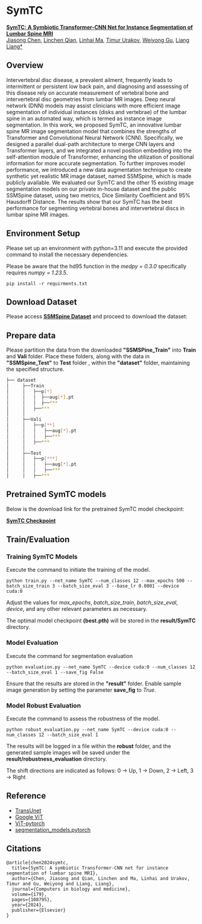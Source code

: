 # SymTC

[**SymTC: A Symbiotic Transformer-CNN Net for Instance Segmentation of Lumbar Spine MRI**](https://www.sciencedirect.com/science/article/abs/pii/S0010482524008801)<br/>
[Jiasong Chen](https://jiasongchen.github.io/),
[Linchen Qian](https://scholar.google.com/citations?user=cqAjbgQAAAAJ&hl=en&oi=sra),
[Linhai Ma](https://sarielma.github.io/),
[Timur Urakov](https://med.miami.edu/faculty/timur-urakov-md),
[Weiyong Gu](https://people.miami.edu/profile/9d2998936f27f2b0daa8828b8a709d0c),
[Liang Liang*](https://liangbright.wordpress.com/)<br/>

## Overview

Intervertebral disc disease, a prevalent ailment, frequently leads to intermittent or persistent low back pain,
and diagnosing and assessing of this disease rely on accurate measurement of vertebral bone and intervertebral disc
geometries from lumbar MR images. Deep neural network (DNN) models may assist clinicians with more efficient image
segmentation of individual instances (disks and vertebrae) of the lumbar spine in an automated way, which is termed as instance image
segmentation. In this work, we proposed SymTC, an innovative lumbar spine MR image segmentation model that combines the strengths of
Transformer and Convolutional Neural Network (CNN). Specifically, we designed a parallel dual-path architecture to merge
CNN layers and Transformer layers, and we integrated a novel position embedding into the self-attention module of Transformer,
enhancing the utilization of positional information for more accurate segmentation. To further improves model performance, we
introduced a new data augmentation technique to create synthetic yet realistic MR image dataset, named SSMSpine, which is made publicly available. We
evaluated our SymTC and the other 15 existing image segmentation models on our private in-house dataset and the public SSMSpine dataset, using
two metrics, Dice Similarity Coefficient and 95% Hausdorff Distance. The results show that our SymTC has the best performance for
segmenting vertebral bones and intervertebral discs in lumbar spine MR images.

## Environment Setup

Please set up an environment with python=3.11 and execute the provided command to install the necessary dependencies.

Please be aware that the hd95 function in the _medpy = 0.3.0_ specifically requires _numpy = 1.23.5_. 

```commandline
pip install -r requirments.txt
```

## Download Dataset

Please access [**SSMSpine Dataset**](https://github.com/jiasongchen/SSMSpine) and proceed to download the dataset:

## Prepare data

Please partition the data from the downloaded **"SSMSPine_Train"** into **Train** and **Vali** folder. 
Place these folders, along with the data in **"SSMSpine_Test"** to **Test** folder , within the **"dataset"** folder, maintaining the specified structure.


```bash
├── dataset
│     ├──Train
│     │   ├──p[*]
│     │   │  ├──aug[*].pt
│     │   │  ├──***
│     │   ├──***
│     │ 
│     ├──Vali
│     │   ├──p[**]
│     │   │   ├──aug[*].pt
│     │   │   ├──***
│     │   ├──***
│     │
│     ├──Test
│     │   ├──p[***]
│     │   │   ├──aug[*].pt
│     │   │   ├──***
│     │   ├──***
```

## Pretrained SymTC models

Below is the download link for the pretrained SymTC model checkpoint:

[**SymTC Checkpoint**](https://drive.google.com/drive/folders/1NLWaRFqM1L-d8jpd7KOVP3M_nK-S03ve?usp=sharing)

## Train/Evaluation

### Training SymTC Models

Execute the command to initiate the training of the model.

`python train.py --net_name SymTC --num_classes 12 --max_epochs 500 --batch_size_train 3 --batch_size_eval 3 --base_lr 0.0001 --device cuda:0`

Adjust the values for _max_epochs_, _batch_size_train_, _batch_size_eval_, _device_, and any other relevant parameters as necessary.

The optimal model checkpoint **(best.pth)** will be stored in the **result/SymTC** directory.

### Model Evaluation

Execute the command for segmentation evaluation

`python evaluation.py --net_name SymTC --device cuda:0 --num_classes 12 --batch_size_eval 1 --save_fig False`

Ensure that the results are stored in the **"result"** folder. Enable sample image generation by setting the parameter **save_fig** to _True_.

### Model Robust Evaluation

Execute the command to assess the robustness of the model.

`python robust_evaluation.py --net_name SymTC --device cuda:0 --num_classes 12 --batch_size_eval 1`

The results will be logged in a file within the **robust** folder, and the generated sample images 
will be saved under the **result/robustness_evaluation** directory.

The shift directions are indicated as follows:
0 -> Up, 1 -> Down, 2 -> Left, 3 -> Right


## Reference

* [TransUnet](https://github.com/Beckschen/TransUNet)
* [Google ViT](https://github.com/google-research/vision_transformer)
* [ViT-pytorch](https://github.com/jeonsworld/ViT-pytorch)
* [segmentation_models.pytorch](https://github.com/qubvel/segmentation_models.pytorch)

## Citations

```
@article{chen2024symtc,
  title={SymTC: A symbiotic Transformer-CNN net for instance segmentation of lumbar spine MRI},
  author={Chen, Jiasong and Qian, Linchen and Ma, Linhai and Urakov, Timur and Gu, Weiyong and Liang, Liang},
  journal={Computers in biology and medicine},
  volume={179},
  pages={108795},
  year={2024},
  publisher={Elsevier}
}
```
